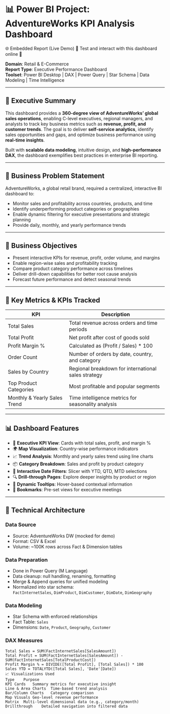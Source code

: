# 📊 Power BI Project: AdventureWorks KPI Analysis Dashboard


🌐 Embedded Report (Live Demo)
🧪 Test and interact with this dashboard online
🔗 



**Domain**: Retail & E-Commerce  
**Report Type**: Executive Performance Dashboard  
**Toolset**: Power BI Desktop | DAX | Power Query | Star Schema | Data Modeling | Time Intelligence

---

## 📝 Executive Summary

This dashboard provides a **360-degree view of AdventureWorks’ global sales operations**, enabling C-level executives, regional managers, and analysts to track key business metrics such as **revenue, profit, and customer trends**. The goal is to deliver **self-service analytics**, identify sales opportunities and gaps, and optimize business performance using **real-time insights**.

Built with **scalable data modeling**, intuitive design, and **high-performance DAX**, the dashboard exemplifies best practices in enterprise BI reporting.

---

## 🎯 Business Problem Statement

AdventureWorks, a global retail brand, required a centralized, interactive BI dashboard to:

- Monitor sales and profitability across countries, products, and time  
- Identify underperforming product categories or geographies  
- Enable dynamic filtering for executive presentations and strategic planning  
- Provide daily, monthly, and yearly performance trends  

---

## 🎯 Business Objectives

- Present interactive KPIs for revenue, profit, order volume, and margins  
- Enable region-wise sales and profitability tracking  
- Compare product category performance across timelines  
- Deliver drill-down capabilities for better root cause analysis  
- Forecast future performance and detect seasonal trends  

---

## 📌 Key Metrics & KPIs Tracked

| **KPI**                     | **Description**                                              |
|-----------------------------|--------------------------------------------------------------|
| Total Sales                 | Total revenue across orders and time periods                 |
| Total Profit                | Net profit after cost of goods sold                          |
| Profit Margin %             | Calculated as (Profit / Sales) * 100                         |
| Order Count                 | Number of orders by date, country, and category              |
| Sales by Country            | Regional breakdown for international sales strategy          |
| Top Product Categories      | Most profitable and popular segments                         |
| Monthly & Yearly Sales Trend| Time intelligence metrics for seasonality analysis           |

---

## 📊 Dashboard Features

- 📌 **Executive KPI View**: Cards with total sales, profit, and margin %  
- 🌍 **Map Visualization**: Country-wise performance indicators  
- 📈 **Trend Analysis**: Monthly and yearly sales trend using line charts  
- 📦 **Category Breakdown**: Sales and profit by product category  
- 📆 **Interactive Date Filters**: Slicer with YTD, QTD, MTD selections  
- 🔍 **Drill-through Pages**: Explore deeper insights by product or region  
- 🎯 **Dynamic Tooltips**: Hover-based contextual information  
- 💬 **Bookmarks**: Pre-set views for executive meetings  

---

## 🧱 Technical Architecture

### **Data Source**
- Source: AdventureWorks DW (mocked for demo)  
- Format: CSV & Excel  
- Volume: ~100K rows across Fact & Dimension tables  

### **Data Preparation**
- Done in Power Query (M Language)  
- Data cleanup: null handling, renaming, formatting  
- Merge & Append queries for unified modeling  
- Normalized into star schema:  
  `FactInternetSales`, `DimProduct`, `DimCustomer`, `DimDate`, `DimGeography`

### **Data Modeling**
- Star Schema with enforced relationships  
- Fact Table: `Sales`  
- Dimensions: `Date`, `Product`, `Geography`, `Customer`

### **DAX Measures**
```DAX
Total Sales = SUM(FactInternetSales[SalesAmount])
Total Profit = SUM(FactInternetSales[SalesAmount]) - SUM(FactInternetSales[TotalProductCost])
Profit Margin % = DIVIDE([Total Profit], [Total Sales]) * 100
Sales YTD = TOTALYTD([Total Sales], 'Date'[Date])
📈 Visualizations Used
Type	Purpose
KPI Cards	Summary metrics for executive insight
Line & Area Charts	Time-based trend analysis
Bar/Column Charts	Category comparison
Map Visuals	Geo-level revenue performance
Matrix	Multi-level dimensional data (e.g., category/month)
Drillthrough	Detailed navigation into filtered data
